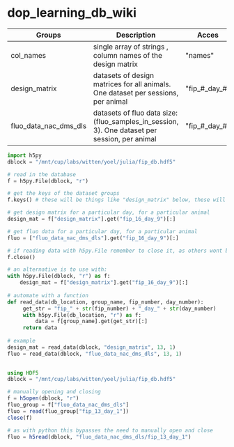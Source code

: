 # dop_learning_db_wiki

| Groups | Description | Acces |
| ------ | ----------- | ----- |
| col_names |	single array of strings , column names of the design matrix |	"names" |
| design_matrix |	datasets of design matrices for all animals. One dataset per sessions, per animal |	"fip\_#\_day\_#" |
| fluo_data_nac_dms_dls | datasets of fluo data size: (fluo_samples_in_session,  3). One dataset per session, per animal |	"fip\_#\_day\_#" |


```python
import h5py
dblock = "/mnt/cup/labs/witten/yoel/julia/fip_db.hdf5"

# read in the database
f = h5py.File(dblock, "r")

# get the keys of the dataset groups
f.keys() # these will be things like "design_matrix" below, these will the Groups in the table above

# get design matrix for a particular day, for a particular animal
design_mat = f["design_matrix"].get("fip_16_day_9")[:]

# get fluo data for a particular day, for a particular animal
fluo = ["fluo_data_nac_dms_dls"].get("fip_16_day_9")[:]

# if reading data with h5py.File remember to close it, as others wont be able to access an open database
f.close()

# an alternative is to use with:
with h5py.File(dblock, "r") as f:
    design_mat = f["design_matrix"].get("fip_16_day_9")[:]
    
# automate with a function
def read_data(db_location, group_name, fip_number, day_number):
     get_str = "fip_" + str(fip_number) + "_day_" + str(day_number)
     with h5py.File(db_location, "r") as f:
         data = f[group_name].get(get_str)[:]
     return data
     
# example
design_mat = read_data(dblock, "design_matrix", 13, 1)
fluo = read_data(dblock, "fluo_data_nac_dms_dls", 13, 1)
   
```



```julia
using HDF5
dblock = "/mnt/cup/labs/witten/yoel/julia/fip_db.hdf5"

# manually opening and closing
f = h5open(dblock, "r")
fluo_group = f["fluo_data_nac_dms_dls"]
fluo = read(fluo_group["fip_13_day_1"])
close(f)

# as with python this bypasses the need to manually open and close
fluo = h5read(dblock, "fluo_data_nac_dms_dls/fip_13_day_1")
```
